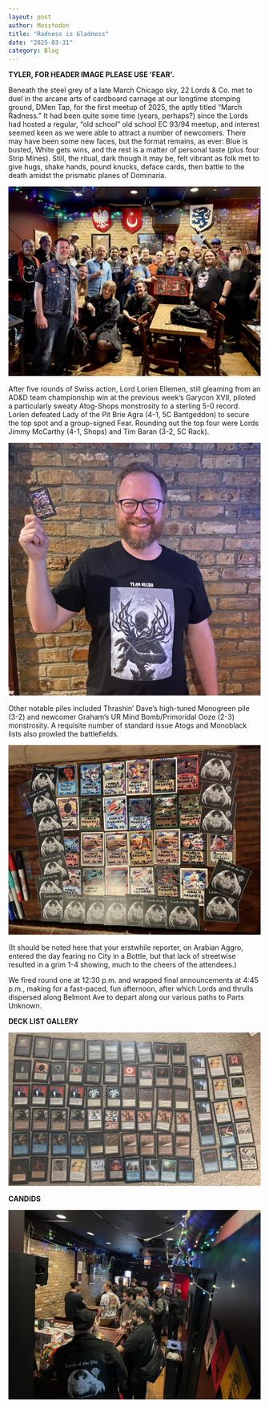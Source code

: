 ```yaml
---
layout: post
author: Mosstodon
title: "Radness is Gladness"
date: "2025-03-31"
category: Blog
---
```


**TYLER, FOR HEADER IMAGE PLEASE USE 'FEAR'.**

Beneath the steel grey of a late March Chicago sky, 22 Lords & Co. met to duel in the arcane arts of cardboard carnage at our longtime stomping ground, DMen Tap, for the first meetup of 2025, the aptly titled “March Radness.” It had been quite some time (years, perhaps?) since the Lords had hosted a regular, “old school” old school EC 93/94 meetup, and interest seemed keen as we were able to attract a number of newcomers. There may have been some new faces, but the format remains, as ever: Blue is busted, White gets wins, and the rest is a matter of personal taste (plus four Strip Mines). Still, the ritual, dark though it may be, felt vibrant as folk met to give hugs, shake hands, pound knucks, deface cards, then battle to the death amidst the prismatic planes of Dominaria.

![Motley Crüe](/assets/images/marchradness/marchradnesscandids/crew.jpg)

After five rounds of Swiss action, Lord Lorien Ellemen, still gleaming from an AD&D team championship win at the previous week’s Garycon XVII, piloted a particularly sweaty Atog-Shops monstrosity to a sterling 5-0 record. Lorien defeated Lady of the Pit Brie Agra (4-1, 5C Bantgeddon) to secure the top spot and a group-signed Fear. Rounding out the top four were Lords Jimmy McCarthy (4-1, Shops) and Tim Baran (3-2, 5C Rack).

![Look on my Works, ye Mighty, and despair!](/assets/images/marchradness/marchradnesscandids/sweathog.jpg)

Other notable piles included Thrashin’ Dave’s high-tuned Monogreen pile (3-2) and newcomer Graham’s UR Mind Bomb/Primoridal Ooze (2-3) monstrosity. A requisite number of standard issue Atogs and Monoblack lists also prowled the battlefields.

![Loots](/assets/images/marchradness/marchradnesscandids/signedloots.jpg)

(It should be noted here that your erstwhile reporter, on Arabian Aggro, entered the day fearing no City in a Bottle, but that lack of streetwise resulted in a grim 1-4 showing, much to the cheers of the attendees.)

We fired round one at 12:30 p.m. and wrapped final announcements at 4:45 p.m., making for a fast-paced, fun afternoon, after which Lords and thrulls dispersed along Belmont Ave to depart along our various paths to Parts Unknown.

**DECK LIST GALLERY**

![Baran](/assets/images/fallbrawl7/decklists/1baran.JPG)

**CANDIDS**

![Gathering](/assets/images/fallbrawl7/gathering.jpg)
